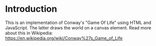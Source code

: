 # Introduction

This is an implementation of Conway's "Game Of Life" using HTML and JavaScript. The latter draws the world on a canvas element.
Read more about this in Wikipedia: https://en.wikipedia.org/wiki/Conway%27s_Game_of_Life
